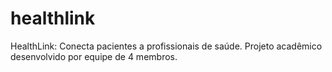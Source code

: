 # healthlink
HealthLink: Conecta pacientes a profissionais de saúde. Projeto acadêmico desenvolvido por equipe de 4 membros.

